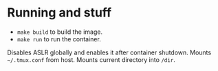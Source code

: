 # Running and stuff

- `make build` to build the image.
- `make run` to run the container.

Disables ASLR globally and enables it after container shutdown.
Mounts `~/.tmux.conf` from host.
Mounts current directory into `/dir`.

